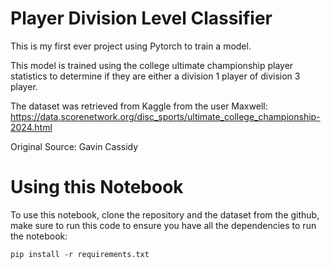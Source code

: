 # Player Division Level Classifier

This is my first ever project using Pytorch to train a model.

This model is trained using the college ultimate championship player statistics to determine if they are either a division 1 player of division 3 player.

The dataset was retrieved from Kaggle from the user Maxwell:
https://data.scorenetwork.org/disc_sports/ultimate_college_championship-2024.html

Original Source: Gavin Cassidy

# Using this Notebook

To use this notebook, clone the repository and the dataset from the github, make sure to run this code to ensure you have all the dependencies to run the notebook:

```pip install -r requirements.txt```
